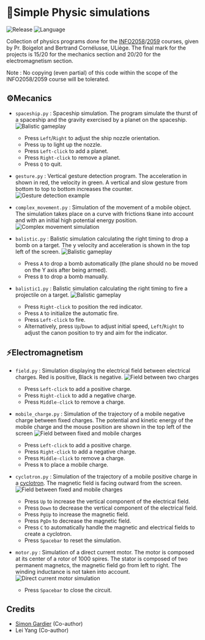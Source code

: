 # 🚀Simple Physic simulations
![Release](https://img.shields.io/badge/Release-v1.0-blueviolet?style=for-the-badge)
![Language](https://img.shields.io/badge/python-3670A0?style=for-the-badge&logo=python&logoColor=ffdd54)

Collection of physics programs done for the [INFO2058](https://people.montefiore.uliege.be/boigelot/cours/labmp/tutoriel/index.html)/[2059](https://people.montefiore.uliege.be/cornelusse/laboPMP2/outils.html) courses, given by Pr. Boigelot and Bertrand Cornélusse, ULiège.
The final mark for the projects is 15/20 for the mechanics section and 20/20 for the electromagnetism section.

Note : No copying (even partial) of this code within the scope of the INFO2058/2059 course will be tolerated.

## ⚙️Mecanics
- `spaceship.py` : Spaceship simulation. The program simulate the thurst of a spaceship and the gravity exercised by a planet on the spaceship.
![Balistic gameplay](/misc/spaceship.png)
    - Press `Left`/`Right` to adjust the ship nozzle orientation.
    - Press `Up` to light up the nozzle.
    - Press `Left-click` to add a planet.
    - Press `Right-click` to remove a planet.
    - Press `Q` to quit.

- `gesture.py` : Vertical gesture detection program. The acceleration in shown in red, the velocity in green. A vertical and slow gesture from bottom to top to bottom increases the counter.
![Gesture detection example](/misc/gesture.png)

- `complex_movement.py` : Simulation of the movement of a mobile object. The simulation takes place on a curve with frictions tkane into account and with an initial high potential energy position.
![Complex movement simulation](/misc/complex_movement.png.png)

- `balistic.py` : Balistic simulation calculating the right timing to drop a bomb on a target. The y velocity and acceleration is shown in the top left of the screen.
![Balistic gameplay](/misc/balistic.png)
    - Press `A` to drop a bomb automatically (the plane should no be moved on the Y axis after being armed).
    - Press `B` to drop a bomb manually.

- `balistic1.py` : Balistic simulation calculating the right timing to fire a projectile on a target.
![Balistic gameplay](/misc/balistic1.png)
    - Press `Right-click` to position the red indicator.
    - Press `A` to initialize the automatic fire.
    - Press `Left-click` to fire.
    - Alternatively, press `Up`/`Down` to adjust initial speed, `Left`/`Right` to adjust the canon position to try and aim for the indicator.

## ⚡Electromagnetism
- `field.py` : Simulation displaying the electrical field between electrical charges. Red is positive, Black is negative.
![Field between two charges](/misc/field.png)
    - Press `Left-click` to add a positive charge.
    - Press `Right-click` to add a negative charge.
    - Press `Middle-click` to remove a charge.

- `mobile_charge.py` : Simulation of the trajectory of a mobile negative charge between fixed charges. The potential and kinetic energy of the mobile charge and the mouse position are shown in the top left of the screen
![Field between fixed and mobile charges](/misc/mobile_charge.png)
    - Press `Left-click` to add a positive charge.
    - Press `Right-click` to add a negative charge.
    - Press `Middle-click` to remove a charge.
    - Press `N` to place a mobile charge.

- `cyclotron.py` : Simulation of the trajectory of a mobile positive charge in a [cyclotron](https://fr.wikipedia.org/wiki/Cyclotron). The magnetic field is facing outward from the screen.
![Field between fixed and mobile charges](/misc/cyclotron.png)
    - Press `Up` to increase the vertical component of the electrical field.
    - Press `Down` to decrease the vertical component of the electrical field.
    - Press `PgUp` to increase the magnetic field.
    - Press `PgDn` to decrease the magnetic field.
    - Press `C` to automatically handle the magnetic and electrical fields to create a cyclotron.
    - Press `Spacebar` to reset the simulation.

- `motor.py` : Simulation of a direct current motor. The motor is composed at its center of a rotor of 1000 spires. The stator is composed of two permanent magnetcs, the magnetic field go from left to right. The winding inductance is not taken into account.
![Direct current motor simulation](/misc/motor.png)
    - Press `Spacebar` to close the circuit.

## Credits
- [Simon Gardier](https://github.com/simon-gardier) (Co-author)
- Lei Yang (Co-author)